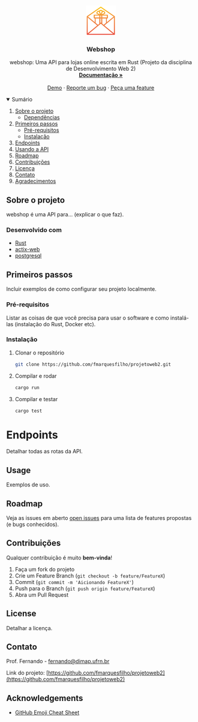 <!-- PROJECT LOGO -->
<br />
<p align="center">
  <a href="https://github.com/fmarquesfilho/projetoweb2">
    <img src="logo.png" alt="Logo" width="80" height="80">
  </a>

  <h3 align="center">Webshop</h3>

  <p align="center">
    webshop: Uma API para lojas online escrita em Rust (Projeto da disciplina de Desenvolvimento Web 2)
    <br />
    <a href=""><strong>Documentação »</strong></a>
    <br />
    <br />
    <a href="">Demo</a>
    ·
    <a href="https://github.com/fmarquesfilho/projetoweb2/issues">Reporte um bug</a>
    ·
    <a href="https://github.com/fmarquesfilho/projetoweb2/issues">Peça uma feature</a>
  </p>
</p>



<!-- TABLE OF CONTENTS -->
<details open="open">
  <summary>Sumário</summary>
  <ol>
    <li>
      <a href="#about-the-project">Sobre o projeto</a>
      <ul>
        <li><a href="#built-with">Dependências</a></li>
      </ul>
    </li>
    <li>
      <a href="#getting-started">Primeiros passos</a>
      <ul>
        <li><a href="#prerequisites">Pré-requisitos</a></li>
        <li><a href="#installation">Instalação</a></li>
      </ul>
    </li>
    <li><a href="#endpoints">Endpoints</a></li>
    <li><a href="#usage">Usando a API</a></li>
    <li><a href="#roadmap">Roadmap</a></li>
    <li><a href="#contributing">Contribuições</a></li>
    <li><a href="#license">Licença</a></li>
    <li><a href="#contact">Contato</a></li>
    <li><a href="#acknowledgements">Agradecimentos</a></li>
  </ol>
</details>



<!-- ABOUT THE PROJECT -->
## Sobre o projeto

webshop é uma API para... (explicar o que faz).


### Desenvolvido com

* [Rust](https://rust-lang.org)
* [actix-web](https://github.com/actix/actix-web)
* [postgresql](https://www.postgresql.org)


<!-- GETTING STARTED -->
## Primeiros passos

Incluir exemplos de como configurar seu projeto localmente.


### Pré-requisitos

Listar as coisas de que você precisa para usar o software e como instalá-las (instalação do Rust, Docker etc).

### Instalação

1. Clonar o repositório
   ```sh
   git clone https://github.com/fmarquesfilho/projetoweb2.git
   ```
2. Compilar e rodar
   ```sh
   cargo run
   ```
3. Compilar e testar
   ```sh
   cargo test
   ```

<!-- ENDPOINTS -->
# Endpoints

Detalhar todas as rotas da API.

<!-- USAGE EXAMPLES -->
## Usage

Exemplos de uso.


<!-- ROADMAP -->
## Roadmap

Veja as issues em aberto [open issues](https://github.com/fmarquesfilho/projetoweb2/issues) para uma lista de features propostas (e bugs conhecidos).



<!-- CONTRIBUTING -->
## Contribuições

Qualquer contribuição é muito **bem-vinda**!

1. Faça um fork do projeto
2. Crie um Feature Branch (`git checkout -b feature/FeatureX`)
3. Commit (`git commit -m 'Aicionando FeatureX'`)
4. Push para o Branch (`git push origin feature/FeatureX`)
5. Abra um Pull Request



<!-- LICENSE -->
## License

Detalhar a licença.


<!-- CONTACT -->
## Contato

Prof. Fernando - fernando@dimap.ufrn.br

Link do projeto: [https://github.com/fmarquesfilho/projetoweb2](https://github.com/fmarquesfilho/projetoweb2)



<!-- ACKNOWLEDGEMENTS -->
## Acknowledgements
* [GitHub Emoji Cheat Sheet](https://www.webpagefx.com/tools/emoji-cheat-sheet)
